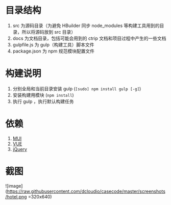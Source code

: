 # 目录结构
1. src 为源码目录（为避免 HBuilder 同步 node_modules 等构建工具用到的目录，所以将源码放到 src 目录）
2. docs 为文档目录，包括可能会用到的 ctrip 文档和项目过程中产生的一些文档
3. gulpfile.js 为 gulp（构建工具）脚本文件
4. package.json 为 npm 规范模块配置文件

# 构建说明
1. 分别全局和当前目录安装 gulp (``` [sudo] npm install gulp [-g] ```)
2. 安装构建用模块 (``` npm install ```)
3. 执行 gulp ，执行默认构建任务

# 依赖
1. [MUI](https://github.com/dcloudio/mui)
2. [VUE](https://github.com/vuejs/vue)
3. [jQuery](https://github.com/jquery/jquery)

# 截图
![image](https://raw.githubusercontent.com/dcloudio/casecode/master/screenshots/hotel.png =320x640)
